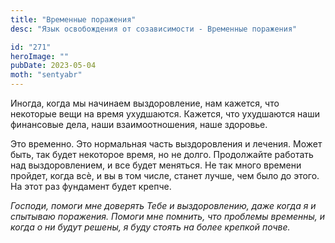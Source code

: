 ```yaml
---
title: "Временные поражения"
desc: "Язык освобождения от созависимости - Временные поражения"

id: "271"
heroImage: ""
pubDate: 2023-05-04
moth: "sentyabr"
---
```


Иногда, когда мы начинаем выздоровление, нам кажется, что некоторые вещи на
время ухудшаются. Кажется, что ухудшаются наши финансовые дела, наши
взаимоотношения, наше здоровье.

Это временно. Это нормальная часть выздоровления и лечения. Может быть, так
будет некоторое время, но не долго. Продолжайте работать над выздоровлением, и
все будет меняться. Не так много времени пройдет, когда всѐ, и вы в том числе,
станет лучше, чем было до этого. На этот раз фундамент будет крепче.

_Господи,_ _помоги_ _мне_ _доверять_ _Тебе_ _и_ _выздоровлению,_ _даже_
_когда_ _я_ _и_ _спытываю_ _поражения._ _Помоги_ _мне_ _помнить,_ _что_
_проблемы_ _временны,_ _и_ _когда_ _о_ _ни_ _будут_ _решены,_ _я_ _буду_
_стоять_ _на_ _более_ _крепкой_ _почве._
